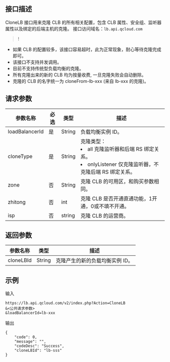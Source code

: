 ## 接口描述
CloneLB 接口用来克隆 CLB 的所有相关配置，包含 CLB 属性、安全组、监听器属性以及绑定的后端主机的克隆。
接口访问域名：`lb.api.qcloud.com`
>!
- 如果 CLB 的配置较多，该接口容易超时，此为正常现象，耐心等待克隆完成即可。
- 该接口不支持并发调用。
- 目前不支持传统型负载均衡的克隆。
- 所有克隆出来的新的 CLB 均为按量收费, 一旦克隆失败会自动删除。
- 克隆的 CLB 的名字统一为 cloneFrom-lb-xxx (来自 lb-xxx 的克隆)。

## 请求参数

| 参数名称	 | 必选 | 类型 |描述 |
|---------|---------|---------|---------|
|loadBalancerId |	是 |	String |	负载均衡实例 ID。 |
|cloneType |	是	 |String	 |克隆类型：<li>all 克隆监听器和后端 RS 绑定关系。</li><li>onlyListener 仅克隆监听器，不克隆后端 RS 绑定关系。</li> |
|zone |	否	 |String |	克隆 CLB 的可用区，和购买参数相同。 |
|zhitong |	否	 |int	 |克隆 CLB 是否开通直通功能，1开通，0或不填不开通。 |
|isp |	否	 |string	 |克隆 CLB 的运营商。 |

## 返回参数
|参数名称|	类型|	描述|
|---------|---------|---------|
|cloneLBId|		String|	克隆产生的新的负载均衡实例 ID。|

## 示例
输入
```
https://lb.api.qcloud.com/v2/index.php?Action=CloneLB
&<公共请求参数>
&loadBalancerId=lb-xxx
```
输出
```
{
    "code": 0,
    "message": "",
    "codeDesc": "Success",
    "cloneLBId": "lb-sss"
}
```


